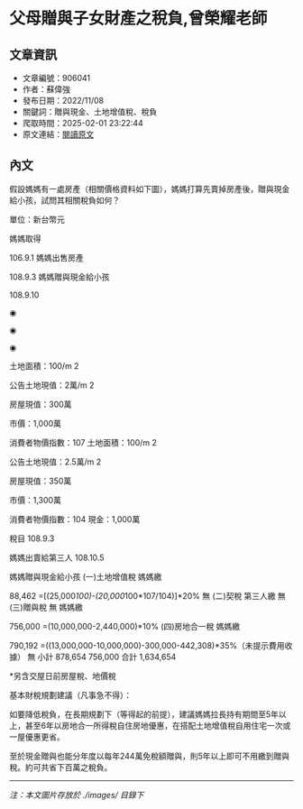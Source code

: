 # 父母贈與子女財產之稅負,曾榮耀老師

## 文章資訊
- 文章編號：906041
- 作者：蘇偉強
- 發布日期：2022/11/08
- 關鍵詞：贈與現金、土地增值稅、稅負
- 爬取時間：2025-02-01 23:22:44
- 原文連結：[閱讀原文](https://real-estate.get.com.tw/Columns/detail.aspx?no=906041)

## 內文


假設媽媽有一處房產（相關價格資料如下圖），媽媽打算先賣掉房產後，贈與現金給小孩，試問其相關稅負如何？




單位：新台幣元


媽媽取得


106.9.1
媽媽出售房產


108.9.3
媽媽贈與現金給小孩


108.9.10




◉


◉


◉


土地面積：100/m
2


公告土地現值：2萬/m
2


房屋現值：300萬


市價：1,000萬


消費者物價指數：107
土地面積：100/m
2


公告土地現值：2.5萬/m
2


房屋現值：350萬


市價：1,300萬


消費者物價指數：104
現金：1,000萬


稅目
108.9.3


媽媽出賣給第三人
108.10.5


媽媽贈與現金給小孩
(一)土地增值稅
媽媽繳


88,462
=[(25,000*100)-(20,000*100*107/104)]*20%
無
(二)契稅
第三人繳
無
(三)贈與稅
無
媽媽繳


756,000
=(10,000,000-2,440,000)*10%
(四)房地合一稅
媽媽繳


790,192
=((13,000,000-10,000,000)-300,000-442,308)*35%（未提示費用收據）
無
小計
878,654
756,000
合計
1,634,654


*另含交屋日前房屋稅、地價稅


基本財稅規劃建議（凡事急不得）：


如要降低稅負，在長期規劃下（等得起的前提），建議媽媽拉長持有期間至5年以上，甚至6年以房地合一所得稅自住房地優惠，在搭配土地增值稅自用住宅一次或一屋優惠更省。


至於現金贈與也能分年度以每年244萬免稅額贈與，則5年以上即可不用繳到贈與稅。約可共省下百萬之稅負。

---
*注：本文圖片存放於 ./images/ 目錄下*
